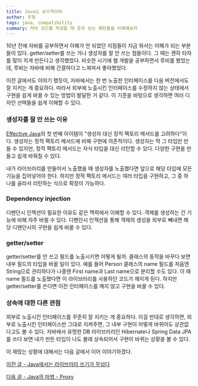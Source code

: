 ```yaml
---
title: Java는 보수적이야
author: 주형
tags: java, compatibility
summary: 자바 코드를 작성할 때 흔히 보는 패턴들을 이해해보자
---
```


10년 전에 자바를 공부하면서 이해가 안 되었던 지점들이 지금 와서는
이해가 되는 부분들이 있다. getter/setter를 쓰는 거나 생성자를 잘 안
쓰는 점들이다. 그 때는 괜히 타자를 많이 치게 만든다고 생각했었다.
비슷한 시기에 웹 개발을 공부하면서 루비를 봤었는데, 루비는 자바에 비해
간결하다고 느껴져서 좋아했었다.

이전 글에서도 이야기 했듯이, 자바에서는 한 번 노출한 인터페이스를 다음
버전에서도 잘 지키는 게 중요하다. 따라서 외부에 노출시킨 인터페이스를
수정하지 않는 상태에서 구현을 쉽게 바꿀 수 있는 방법이 발달한 거 같다.
이 기준을 바탕으로 생각하면 여러 디자인 선택들을 쉽게 이해할 수 있다.

### 생성자를 잘 안 쓰는 이유

[Effective Java](http://www.yes24.com/Product/Goods/65551284)의 첫
번째 아이템이 "생성자 대신 정적 팩토리 메서드를 고려하다"이다.
생성자는 정적 팩토리 메서드에 비해 구현에 의존적이다. 생성자는 딱 그
타입만 만들 수 있지만, 정적 팩토리 메서드는 자식 타입을 대신 리턴할 수
있다. 다양한 구현을 만들고 쉽게 바꿔칠 수 있다.

내가 라이브러리를 만들어서 노출했을 때 생성자를 노출했다면 앞으로 해당
타입에 모든 기능을 집어넣어야 한다. 하지만 정적 팩토리 메서드는 여러
타입을 구현하고, 그 중 하나를 골라서 리턴하는 식으로 확장이 가능하다.

### Dependency injection

디펜던시 인젝션이 필요한 이유도 같은 맥락에서 이해할 수 있다. 객체를
생성하는 건 기능에 비해 자주 바뀔 수 있다. 디펜던시 인젝션을 통해
객체의 생성을 외부로 빼내면 해당 디펜던시의 구현을 쉽게 바꿀 수 있다.

### getter/setter

getter/setter를 안 쓰고 필드를 노출시키면 어떻게 될까. 클래스의 동작을
바꾸다 보면 내부 필드의 타입을 바꿀 일이 있다. 예를 들어 Person
클래스의 name 필드를 처음엔 String으로 관리하다가 나중엔 First name과
Last name으로 분리할 수도 있다. 이 때 name 필드를 노출했다면 이
라이브러리를 사용하던 코드가 깨지게 된다. 하지만 getter/setter를
쓴다면 이전 인터페이스를 깨지 않고 구현을 바꿀 수 있다.

### 상속에 대한 다른 관점

외부로 노출시킨 인터페이스를 꾸준히 잘 지키는 게 중요하다. 이걸 반대로
생각하면, 외부로 노출시킨 인터페이스만 그대로 지켜주면, 그 내부 구현이
어떻게 바뀌어도 상관없다고도 볼 수 있다. 자바에서 유명한 DB
라이브러리인 Hibernate나 Spring Data JPA를 쓰다 보면 내가 만든 타입이
나도 몰래 상속되어서 구현이 바뀌는 상황을 볼 수 있다.

이 재밌는 상황에 대해서는 다음 글에서 이어 이야기하겠다.

[이전 글 - Java에서는 라이브러리 쓰기가 무섭다](./2022-01-23-a-java-dependency.html)

[다음 글 - Java의 마법 - Proxy](./2022-01-23-c-java-proxy-in-libraries.html)
